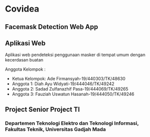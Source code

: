 # Covidea
## Facemask Detection Web App
## Aplikasi Web

Aplikasi web pendeteksi penggunaan masker di tempat umum dengan kecerdasan buatan


Anggota Kelompok :
- Ketua Kelompok: Ade Firmansyah-19/440303/TK/48630
- Anggota 1: Diah Ayu Widyati-19/444046/TK/49242
- Anggota 2: Sadad Zulfanazhif Pasa-19/444069/TK/49265
- Anggota 3: Fauziah Uswatun Hasanah-19/444050/TK/49246

## Project Senior Project TI
### Departemen  Teknologi  Elektro  dan  Teknologi  Informasi,  Fakultas  Teknik, Universitas Gadjah Mada
